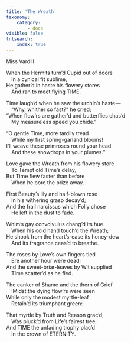 ```yaml
---
title: 'The Wreath'
taxonomy:
    category:
        - docs
visible: false
tntsearch:
    index: true
---
```


<div class="author">Miss Vardill</div>

When the Hermits turn’d Cupid out of doors  
&emsp;In a cynical fit sublime,  
He gather’d in haste his flowery stores  
&emsp;And ran to meet flying TIME.  

Time laugh’d when he saw the urchin’s haste —   
&emsp;“Why, whither so fast?” he cried;  
“When flow’rs are gather’d and butterflies chas’d  
&emsp;My measureless speed you chide.”  

“O gentle Time, more tardily tread  
&emsp;While my first spring-garland blooms!  
I’ll weave these primroses round your head  
&emsp;And these snowdrops in your plumes.”  

Love gave the Wreath from his flowery store  
&emsp;To Tempt old Time’s delay,  
But Time flew faster than before  
&emsp;When he bore the prize away.  

First Beauty’s lily and half-blown rose  
&emsp;In his withering grasp decay’d;  
And the frail narcissus which Folly chose  
&emsp;He left in the dust to fade.  

Whim’s gay convolvulus chang’d its hue  
&emsp;When his cold hand touch’d the Wreath;  
He shook from the heart’s-ease its honey-dew  
&emsp;And its fragrance ceas’d to breathe.  

The roses by Love’s own fingers tied  
&emsp;Ere another hour were dead;  
And the sweet-briar-leaves by Wit supplied  
&emsp;Time scatter’d as he fled. 

The canker of Shame and the thorn of Grief  
&emsp;’Midst the dying flow’rs were seen  
While only the modest myrtle-leaf  
&emsp;Retain’d its triumphant green:  

That myrtle by Truth and Reason grac’d,  
&emsp;Was pluck’d from Life’s fairest tree;  
And TIME the unfading trophy plac’d  
&emsp;In the crown of ETERNITY.